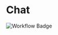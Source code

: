 # Chat

![Workflow Badge](https://github.com/chRyNaN/Chat/workflows/.github/workflows/gradle.yml/badge.svg)
